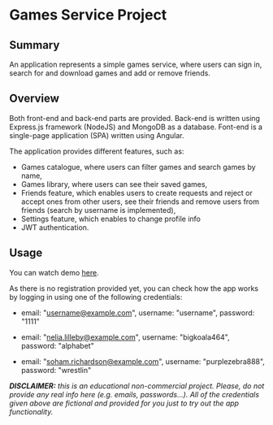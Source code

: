 # Games Service Project

## Summary
An application represents a simple games service, where users can sign in, search for and download games and add or remove friends.

## Overview
Both front-end and back-end parts are provided. Back-end is written using Express.js framework (NodeJS) and MongoDB as a database.
Font-end is a single-page application (SPA) written using Angular.
 
The application provides different features, such as: 
- Games catalogue, where users can filter games and search games by name,
- Games library, where users can see their saved games,
- Friends feature, which enables users to create requests and reject or accept ones from other users, see their friends and remove users from friends (search by username is implemented),
- Settings feature, which enables to change profile info
- JWT authentication.

## Usage
You can watch demo [here](https://game-service-app.herokuapp.com).

As there is no registration provided yet, you can check how the app works by logging in using one of the following credentials:
- email: "username@example.com",
username: "username",
password: "1111"

- email: "nelia.lilleby@example.com",
username: "bigkoala464",
password: "alphabet"

- email: "soham.richardson@example.com",
username: "purplezebra888",
password: "wrestlin"

*__DISCLAIMER:__ this is an educational non-commercial project. Please, do not provide any real info here (e.g. emails, passwords…). All of the credentials given above are fictional and provided for you just to try out the app functionality.*


